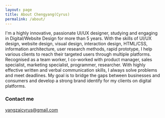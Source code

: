 ```yaml
---
layout: page
title: About Chengyang(Cyrus)
permalink: /about/
---
```


I'm a highly innovative, passionate UI/UX designer, studying and engaging in Digital/Website Design for more than 5 years. With the skills of UI/UX design, website design, visual design, interaction design, HTML/CSS, information architecture, user research methods, rapid prototype, I help various clients to reach their targeted users through multiple platforms. Recognised as a team worker, I co-worked with product manager, sales specialist, marketing specialist, programmer, researcher. With highly effective written and verbal communication skills, I always solve problems and meet deadlines. My goal is to bridge the gaps between businesses and consumers and develop a strong brand identify for my clients on digital platforms. 

### Contact me

[yangzaicyrus@gmail.com](mailto:yangzaicyrus@gmail.com)
